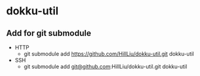 # dokku-util

## Add for git submodule
* HTTP
   * git submodule add https://github.com/HillLiu/dokku-util.git dokku-util
* SSH
   * git submodule add git@github.com:HillLiu/dokku-util.git dokku-util
